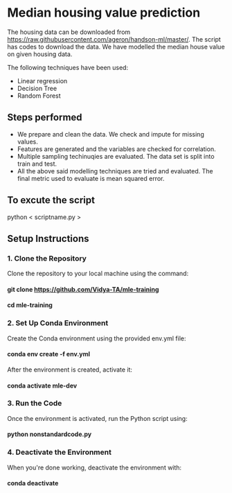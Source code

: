 # Median housing value prediction

The housing data can be downloaded from https://raw.githubusercontent.com/ageron/handson-ml/master/. The script has codes to download the data. We have modelled the median house value on given housing data. 

The following techniques have been used: 

 - Linear regression
 - Decision Tree
 - Random Forest

## Steps performed
 - We prepare and clean the data. We check and impute for missing values.
 - Features are generated and the variables are checked for correlation.
 - Multiple sampling techinuqies are evaluated. The data set is split into train and test.
 - All the above said modelling techniques are tried and evaluated. The final metric used to evaluate is mean squared error.

## To excute the script
python < scriptname.py >

## Setup Instructions

### 1. Clone the Repository
Clone the repository to your local machine using the command:

#### git clone https://github.com/Vidya-TA/mle-training


#### cd mle-training


### 2. Set Up Conda Environment
Create the Conda environment using the provided env.yml file:

#### conda env create -f env.yml
After the environment is created, activate it:

#### conda activate mle-dev

### 3. Run the Code
Once the environment is activated, run the Python script using:

#### python nonstandardcode.py

### 4. Deactivate the Environment
When you're done working, deactivate the environment with:

#### conda deactivate
